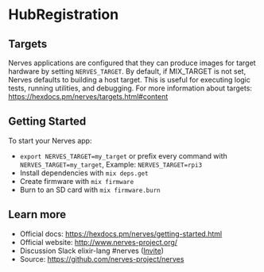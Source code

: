 # HubRegistration

## Targets
Nerves applications are configured that they can produce images for target
hardware by setting `NERVES_TARGET`. By default, if MIX_TARGET is not set, Nerves
defaults to building a host target. This is useful for executing logic tests,
running utilities, and debugging. For more information about targets:
https://hexdocs.pm/nerves/targets.html#content

## Getting Started    

To start your Nerves app:
  * `export NERVES_TARGET=my_target` or prefix every command with `NERVES_TARGET=my_target`, Example: `NERVES_TARGET=rpi3`
  * Install dependencies with `mix deps.get`
  * Create firmware with `mix firmware`
  * Burn to an SD card with `mix firmware.burn`

## Learn more

  * Official docs: https://hexdocs.pm/nerves/getting-started.html
  * Official website: http://www.nerves-project.org/
  * Discussion Slack elixir-lang #nerves ([Invite](https://elixir-slackin.herokuapp.com/))
  * Source: https://github.com/nerves-project/nerves
